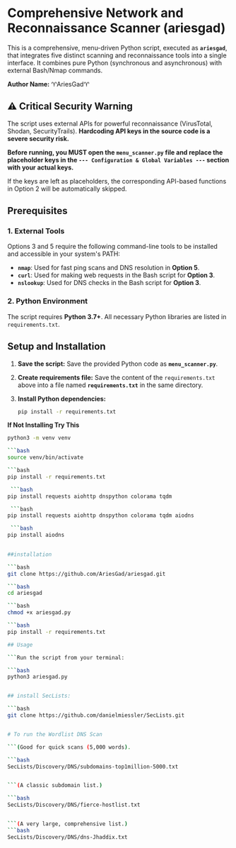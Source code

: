 # Comprehensive Network and Reconnaissance Scanner (ariesgad)

This is a comprehensive, menu-driven Python script, executed as **`ariesgad`**, that integrates five distinct scanning and reconnaissance tools into a single interface. It combines pure Python (synchronous and asynchronous) with external Bash/Nmap commands.

**Author Name:** ♈️AriesGad♈️

## ⚠️ Critical Security Warning

The script uses external APIs for powerful reconnaissance (VirusTotal, Shodan, SecurityTrails). **Hardcoding API keys in the source code is a severe security risk.**

**Before running, you MUST open the `menu_scanner.py` file and replace the placeholder keys in the `--- Configuration & Global Variables ---` section with your actual keys.**

If the keys are left as placeholders, the corresponding API-based functions in Option 2 will be automatically skipped.

## Prerequisites

### 1. External Tools
Options 3 and 5 require the following command-line tools to be installed and accessible in your system's PATH:

* **`nmap`**: Used for fast ping scans and DNS resolution in **Option 5**.
* **`curl`**: Used for making web requests in the Bash script for **Option 3**.
* **`nslookup`**: Used for DNS checks in the Bash script for **Option 3**.

### 2. Python Environment
The script requires **Python 3.7+**. All necessary Python libraries are listed in `requirements.txt`.

## Setup and Installation

1.  **Save the script:** Save the provided Python code as **`menu_scanner.py`**.

2.  **Create requirements file:** Save the content of the `requirements.txt` above into a file named **`requirements.txt`** in the same directory.

3.  **Install Python dependencies:**
    ```bash
    pip install -r requirements.txt

**If Not Installing Try This**

   ```bash
python3 -m venv venv

```bash
source venv/bin/activate

```bash
pip install -r requirements.txt

    ```bash
pip install requests aiohttp dnspython colorama tqdm

    ```bash
pip install requests aiohttp dnspython colorama tqdm aiodns

    ```bash
pip install aiodns

    
##installation

   ```bash
git clone https://github.com/AriesGad/ariesgad.git

   ```bash
cd ariesgad

   ```bash
chmod +x ariesgad.py

   ```bash
pip install -r requirements.txt

## Usage

```Run the script from your terminal:

   ```bash
python3 ariesgad.py


## install SecLists:

   ```bash
git clone https://github.com/danielmiessler/SecLists.git


# To run the Wordlist DNS Scan

```(Good for quick scans (5,000 words).

   ```bash
SecLists/Discovery/DNS/subdomains-top1million-5000.txt


```(​A classic subdomain list.)

   ```bash
SecLists/Discovery/DNS/fierce-hostlist.txt


```​(A very large, comprehensive list.)
   ```bash
SecLists/Discovery/DNS/dns-Jhaddix.txt